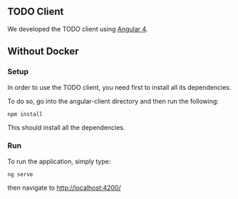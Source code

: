 ## TODO Client

We developed the TODO client using [Angular 4](https://github.com/angular/angular).

## Without Docker
### Setup

In order to use the TODO client, you need first to install all its dependencies.

To do so, go into the angular-client directory and then run the following:

`npm install`

This should install all the dependencies.

### Run
To run the application, simply type:

`ng serve`

then navigate to [http://localhost:4200/](http://localhost:4200/)
